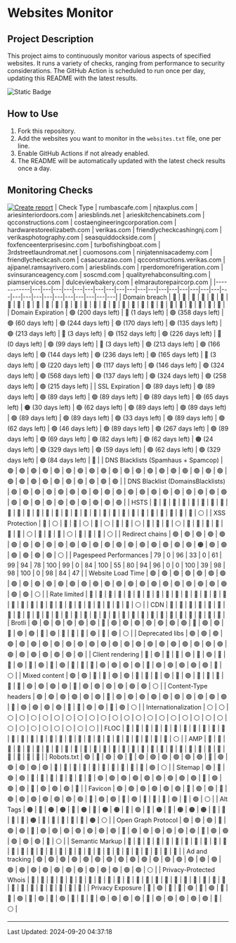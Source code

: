 # Websites Monitor
## Project Description

This project aims to continuously monitor various aspects of specified websites. It runs a variety of checks, ranging from performance to security considerations. The GitHub Action is scheduled to run once per day, updating this README with the latest results.

![Static Badge](https://img.shields.io/badge/project_status-alpha-red?style=for-the-badge&logo=github)

## How to Use

1. Fork this repository.
2. Add the websites you want to monitor in the `websites.txt` file, one per line.
3. Enable GitHub Actions if not already enabled.
4. The README will be automatically updated with the latest check results once a day.


## Monitoring Checks
[![Create report](https://github.com/fabriziosalmi/websites-monitor/actions/workflows/create-report.yml/badge.svg)](https://github.com/fabriziosalmi/websites-monitor/actions/workflows/create-report.yml)
| Check Type | rumbascafe.com | njtaxplus.com | ariesinteriordoors.com | ariesblinds.net | arieskitchencabinets.com | qcconstructions.com | costaengineeringcorporation.com | hardwarestoreelizabeth.com | verikas.com | friendlycheckcashingnj.com | verikasphotography.com | seasquiddockside.com | foxfenceenterprisesinc.com | turbofishingboat.com | 3rdstreetlaundromat.net | cuomosons.com | ninjatennisacademy.com | friendlycheckcash.com | casacurazao.com | qcconstructions.verikas.com | ajipanel.ramsayrivero.com | ariesblinds.com | rperdomorefrigeration.com | svinsuranceagency.com | soscmd.com | qualityrehabconsulting.com | piamservices.com | dulceviewbakery.com | elmarautorepaircorp.com |
|------------|---|---|---|---|---|---|---|---|---|---|---|---|---|---|---|---|---|---|---|---|---|---|---|---|---|---|---|---|---|
| Domain breach | 🔘 | 🔘 | 🔘 | 🔘 | 🔘 | 🔘 | 🔘 | 🔘 | 🔘 | 🔘 | 🔘 | 🔘 | 🔘 | 🔘 | 🔘 | 🔘 | 🔘 | 🔘 | 🔘 | 🔘 | 🔘 | 🔘 | 🔘 | 🔘 | 🔘 | 🔘 | 🔘 | 🔘 | 🔘 | 
| Domain Expiration | 🟢 (200 days left) | 🔴 (1 days left) | 🟢 (358 days left) | 🟢 (60 days left) | 🟢 (244 days left) | 🟢 (170 days left) | 🟢 (135 days left) | 🟢 (213 days left) | 🔴 (3 days left) | 🟢 (152 days left) | 🟢 (226 days left) | 🔴 (0 days left) | 🟢 (99 days left) | 🔴 (3 days left) | 🟢 (213 days left) | 🟢 (166 days left) | 🟢 (144 days left) | 🟢 (236 days left) | 🟢 (165 days left) | 🔴 (3 days left) | 🟢 (220 days left) | 🟢 (117 days left) | 🟢 (146 days left) | 🟢 (324 days left) | 🟢 (568 days left) | 🟢 (137 days left) | 🟢 (324 days left) | 🟢 (258 days left) | 🟢 (215 days left) | 
| SSL Expiration | 🟢 (89 days left) | 🟢 (89 days left) | 🟢 (89 days left) | 🟢 (89 days left) | 🟢 (89 days left) | 🟢 (65 days left) | 🟠 (30 days left) | 🟢 (62 days left) | 🟢 (89 days left) | 🟢 (89 days left) | 🟢 (89 days left) | 🟢 (89 days left) | 🟢 (33 days left) | 🟢 (89 days left) | 🟢 (62 days left) | 🟢 (46 days left) | 🟢 (89 days left) | 🟢 (267 days left) | 🟢 (89 days left) | 🟢 (69 days left) | 🟢 (82 days left) | 🟢 (62 days left) | 🟠 (24 days left) | 🟢 (329 days left) | 🟢 (59 days left) | 🟢 (62 days left) | 🟢 (329 days left) | 🟢 (84 days left) | 🔴 | 
| DNS Blacklists (Spamhaus + Spamcop) | 🟢 | 🟢 | 🟢 | 🟢 | 🟢 | 🟢 | 🟢 | 🟢 | 🟢 | 🟢 | 🟢 | 🟢 | 🟢 | 🟢 | 🟢 | 🟢 | 🟢 | 🟢 | 🟢 | 🟢 | 🟢 | 🟢 | 🟢 | 🟢 | 🟢 | 🟢 | 🟢 | 🟢 | 🟢 | 
| DNS Blacklist (DomainsBlacklists) | 🟢 | 🟢 | 🟢 | 🟢 | 🟢 | 🟢 | 🟢 | 🟢 | 🟢 | 🟢 | 🟢 | 🟢 | 🟢 | 🟢 | 🟢 | 🟢 | 🟢 | 🟢 | 🟢 | 🟢 | 🟢 | 🟢 | 🟢 | 🟢 | 🟢 | 🟢 | 🟢 | 🟢 | 🟢 | 
| HSTS | 🔴 | 🔴 | 🔴 | 🔴 | 🔴 | 🔴 | 🔴 | 🔴 | 🔴 | 🔴 | 🔴 | 🔴 | 🔴 | 🔴 | 🔴 | 🔴 | 🔴 | 🔴 | 🔴 | 🔴 | 🔴 | 🔴 | 🔴 | 🔴 | 🔴 | 🔴 | 🔴 | 🔴 | ⚪ | 
| XSS Protection | 🔴 | ⚪ | 🔴 | 🔴 | ⚪ | 🔴 | ⚪ | 🔴 | 🔴 | ⚪ | 🔴 | 🔴 | 🔴 | ⚪ | 🔴 | 🔴 | 🔴 | 🔴 | 🔴 | 🔴 | ⚪ | 🔴 | 🔴 | 🔴 | ⚪ | 🔴 | 🔴 | 🔴 | ⚪ | 
| Redirect chains | 🟢 | 🟢 | 🟢 | 🟢 | 🟢 | 🟢 | 🟢 | 🟢 | 🟢 | 🟢 | 🟢 | 🟢 | 🟢 | 🟢 | 🟢 | 🟢 | 🟢 | 🟢 | 🟢 | 🟢 | 🟢 | 🟠 | 🟢 | 🟢 | 🟢 | 🟢 | 🟢 | 🟢 | ⚪ | 
| Pagespeed Performances | 79 | 0 | 96 | 33 | 0 | 61 | 99 | 94 | 78 | 100 | 99 | 0 | 84 | 100 | 55 | 80 | 94 | 96 | 0 | 0 | 100 | 39 | 98 | 98 | 100 | 0 | 98 | 84 | 47 | 
| Website Load Time | 🟢 | 🟢 | 🟢 | 🟢 | 🟢 | 🟢 | 🟢 | 🟢 | 🟢 | 🟢 | 🟢 | 🟢 | 🟢 | 🟢 | 🟢 | 🟢 | 🟢 | 🟢 | 🟢 | 🟢 | 🟢 | 🟢 | 🟢 | 🟢 | 🟢 | 🟢 | 🟢 | 🟢 | ⚪ | 
| Rate limited | 🔴 | 🔴 | 🔴 | 🔴 | 🔴 | 🔴 | 🔴 | 🔴 | 🔴 | 🔴 | 🔴 | 🔴 | 🔴 | 🔴 | 🔴 | 🔴 | 🔴 | 🔴 | 🔴 | 🔴 | 🔴 | 🔴 | 🔴 | 🔴 | 🔴 | 🔴 | 🔴 | 🔴 | ⚪ | 
| CDN | 🔴 | 🔴 | 🔴 | 🔴 | 🔴 | 🔴 | 🔴 | 🔴 | 🔴 | 🔴 | 🔴 | 🔴 | 🔴 | 🔴 | 🔴 | 🔴 | 🔴 | 🔴 | 🔴 | 🔴 | 🔴 | 🔴 | 🔴 | 🔴 | 🔴 | 🔴 | 🔴 | 🔴 | 🔴 | 
| Brotli | 🟢 | 🟢 | 🟢 | 🟢 | 🟢 | 🟢 | 🔴 | 🟢 | 🟢 | 🟢 | 🟢 | 🟢 | 🟢 | 🟢 | 🔴 | 🟢 | 🟢 | 🔴 | 🟢 | 🟢 | 🔴 | 🟢 | 🔴 | 🔴 | 🔴 | 🟢 | 🔴 | 🟢 | ⚪ | 
| Deprecated libs | 🟢 | 🟢 | 🟢 | 🟢 | 🟢 | 🟢 | 🟢 | 🟢 | 🟢 | 🟢 | 🟢 | 🟢 | 🟢 | 🟢 | 🟢 | 🟢 | 🟢 | 🟢 | 🟢 | 🟢 | 🟢 | 🟢 | 🟢 | 🟢 | 🟢 | 🟢 | 🟢 | 🟢 | 🟢 | 
| Client rendering | 🔴 | 🟢 | 🔴 | 🔴 | 🟢 | 🔴 | 🟢 | 🔴 | 🔴 | 🟢 | 🔴 | 🟢 | 🔴 | 🟢 | 🔴 | 🔴 | 🔴 | 🟢 | 🟢 | 🟢 | 🟢 | 🔴 | 🟢 | 🟢 | 🟢 | 🟢 | 🟢 | 🔴 | ⚪ | 
| Mixed content | 🟢 | 🟢 | 🔴 | 🔴 | 🟢 | 🟢 | 🔴 | 🔴 | 🔴 | 🟢 | 🔴 | 🟢 | 🔴 | 🔴 | 🔴 | 🔴 | 🔴 | 🟢 | 🟢 | 🟢 | 🟢 | 🔴 | 🟢 | 🟢 | 🟢 | 🟢 | 🟢 | 🟢 | ⚪ | 
| Content-Type headers | 🟢 | 🟢 | 🟢 | 🟢 | 🟢 | 🟢 | 🔴 | 🟢 | 🟢 | 🟢 | 🟢 | 🟢 | 🟢 | 🟢 | 🟢 | 🟢 | 🟢 | 🔴 | 🟢 | 🟢 | 🟢 | 🟢 | 🔴 | 🔴 | 🟢 | 🟢 | 🔴 | 🟢 | ⚪ | 
| Internationalization | ⚪ | ⚪ | ⚪ | ⚪ | ⚪ | ⚪ | ⚪ | ⚪ | ⚪ | ⚪ | ⚪ | ⚪ | ⚪ | ⚪ | ⚪ | ⚪ | ⚪ | ⚪ | ⚪ | ⚪ | ⚪ | ⚪ | ⚪ | ⚪ | ⚪ | ⚪ | ⚪ | ⚪ | ⚪ | 
| FLOC | 🔴 | 🔴 | 🔴 | 🔴 | 🔴 | 🔴 | 🔴 | 🔴 | 🔴 | 🔴 | 🔴 | 🔴 | 🔴 | 🔴 | 🔴 | 🔴 | 🔴 | 🔴 | 🔴 | 🔴 | 🔴 | 🔴 | 🔴 | 🔴 | 🔴 | 🔴 | 🔴 | 🔴 | ⚪ | 
| AMP | 🔴 | 🔴 | 🔴 | 🔴 | 🔴 | 🔴 | 🔴 | 🔴 | 🔴 | 🔴 | 🔴 | 🔴 | 🔴 | 🔴 | 🔴 | 🔴 | 🔴 | 🔴 | 🔴 | 🔴 | 🔴 | 🔴 | 🔴 | 🔴 | 🔴 | 🔴 | 🔴 | 🔴 | 🔴 | 
| Robots.txt | 🟢 | 🔴 | 🟢 | 🟢 | 🔴 | 🟢 | 🟢 | 🟢 | 🟢 | 🟢 | 🟢 | 🔴 | 🟢 | 🟢 | 🟢 | 🟢 | 🟢 | 🔴 | 🔴 | 🔴 | 🔴 | 🔴 | 🔴 | 🔴 | 🔴 | 🔴 | 🔴 | 🟢 | ⚪ | 
| Sitemap | 🟢 | 🔴 | 🟢 | 🟢 | 🔴 | 🔴 | 🔴 | 🔴 | 🔴 | 🔴 | 🔴 | 🟢 | 🟢 | 🟢 | 🟢 | 🟢 | 🟢 | 🟢 | 🟢 | 🟢 | 🔴 | 🟢 | 🟢 | 🟢 | 🔴 | 🟢 | 🟢 | 🟢 | 🔴 | 
| Favicon | 🟢 | 🟢 | 🟢 | 🟢 | 🟢 | 🟢 | 🔴 | 🟢 | 🟢 | 🔴 | 🟢 | 🟢 | 🟢 | 🟢 | 🟢 | 🟢 | 🟢 | 🔴 | 🟢 | 🟢 | 🔴 | 🟢 | 🔴 | 🔴 | 🔴 | 🟢 | 🔴 | 🟢 | ⚪ | 
| Alt Tags | 🟠 | 🔴 | 🟠 | 🟠 | 🔴 | 🟠 | 🔴 | 🟠 | 🟠 | 🔴 | 🟢 | 🔴 | 🟠 | 🔴 | 🟠 | 🟠 | 🟠 | 🔴 | 🔴 | 🔴 | 🔴 | 🟠 | 🔴 | 🔴 | 🔴 | 🔴 | 🔴 | 🟠 | ⚪ | 
| Open Graph Protocol | 🟢 | 🟢 | 🟢 | 🔴 | 🟢 | 🟢 | 🔴 | 🟢 | 🟢 | 🟢 | 🟢 | 🟢 | 🟢 | 🟢 | 🔴 | 🟢 | 🟢 | 🟢 | 🟢 | 🟢 | 🟢 | 🔴 | 🟢 | 🟢 | 🟢 | 🟢 | 🟢 | 🔴 | ⚪ | 
| Semantic Markup | 🔴 | 🔴 | 🔴 | 🔴 | 🔴 | 🔴 | 🔴 | 🔴 | 🔴 | 🔴 | 🔴 | 🔴 | 🔴 | 🔴 | 🔴 | 🔴 | 🔴 | 🔴 | 🔴 | 🔴 | 🔴 | 🔴 | 🔴 | 🔴 | 🔴 | 🔴 | 🔴 | 🔴 | 🔴 | 
| Ad and tracking | 🟢 | 🟢 | 🟢 | 🟢 | 🟢 | 🟢 | 🟢 | 🟢 | 🟢 | 🟢 | 🟢 | 🟢 | 🟢 | 🟢 | 🟢 | 🟢 | 🟢 | 🟢 | 🟢 | 🟢 | 🟢 | 🟢 | 🟢 | 🟢 | 🟢 | 🟢 | 🟢 | 🟢 | ⚪ | 
| Privacy-Protected Whois | 🔴 | 🔴 | 🔴 | 🔴 | 🔴 | 🔴 | 🔴 | 🔴 | 🔴 | 🔴 | 🔴 | 🔴 | 🔴 | 🔴 | 🔴 | 🔴 | 🔴 | 🔴 | 🔴 | 🔴 | 🔴 | 🔴 | 🔴 | 🔴 | 🔴 | 🔴 | 🔴 | 🔴 | 🔴 | 
| Privacy Exposure | 🔴 | 🟢 | 🔴 | 🔴 | 🟢 | 🔴 | 🟢 | 🔴 | 🔴 | 🟢 | 🔴 | 🟢 | 🔴 | 🟢 | 🔴 | 🔴 | 🔴 | 🟢 | 🟢 | 🟢 | 🟢 | 🔴 | 🟢 | 🟢 | 🟢 | 🟢 | 🟢 | 🔴 | ⚪ | 

---
Last Updated: 2024-09-20 04:37:18
